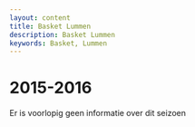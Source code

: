 ```yaml
---
layout: content
title: Basket Lummen
description: Basket Lummen
keywords: Basket, Lummen
---
```


# 2015-2016

Er is voorlopig geen informatie over dit seizoen